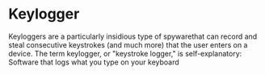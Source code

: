 # Keylogger
Keyloggers are a particularly insidious type of spywarethat can record and steal consecutive keystrokes (and much more) that the user enters on a device. The term keylogger, or "keystroke logger," is self-explanatory: Software that logs what you type on your keyboard
